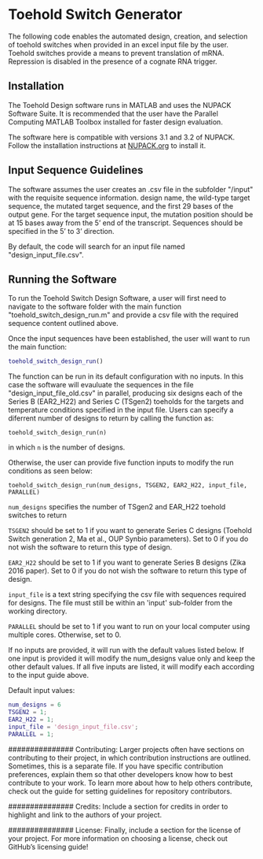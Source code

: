 
# Toehold Switch Generator

The following code enables the automated design, creation, and selection of toehold switches when provided in an excel input file by the user. Toehold switches provide a means to prevent translation of mRNA. Repression is disabled in the presence of a cognate RNA trigger. 

## Installation

The Toehold Design software runs in MATLAB and uses the NUPACK Software Suite. It is recommended that the user have the Parallel Computing MATLAB Toolbox installed for faster design evaluation.

The software here is compatible with versions 3.1 and 3.2 of NUPACK. Follow the installation instructions at [NUPACK.org](http://www.nupack.org/) to install it. 


## Input Sequence Guidelines

The software assumes the user creates an .csv file in the subfolder "/input" with the requisite sequence information. design name, the wild-type target sequence, the mutated target sequence, and the first 29 bases of the output gene. For the target sequence input, the mutation position should be at 15 bases away from the 5’ end of the transcript. Sequences should be specified in the 5’ to 3’ direction.

By default, the code will search for an input file named "design_input_file.csv".

## Running the Software


To run the Toehold Switch Design Software, a user will first need to navigate to the software folder with the main function "toehold_switch_design_run.m" and provide a csv file with the required sequence content outlined above. 

Once the input sequences have been established, the user will want to run the main function:

```matlab
toehold_switch_design_run()

```
The function can be run in its default configuration with no inputs. In this case the software will evauluate the sequences in the file "design_input_file_old.csv" in parallel, producing six designs each of the Series B (EAR2_H22) and Series C (TSgen2) toeholds for the targets and temperature conditions specified in the input file. Users can specify a diferrent number of designs to return by calling the function as:

```
toehold_switch_design_run(n)
```
in which `n` is the number of designs.  

Otherwise, the user can provide five function inputs to modify the run conditions as seen below:
```
toehold_switch_design_run(num_designs, TSGEN2, EAR2_H22, input_file, PARALLEL)
```
```num_designs``` specifies the number of TSgen2 and EAR_H22 toehold switches to return 

`TSGEN2` should be set to 1 if you want to generate Series C designs (Toehold Switch generation 2, Ma et al., OUP Synbio parameters).  Set to 0 if you do not wish the software to return this type of design.

`EAR2_H22` should be set to 1 if you want to generate Series B designs (Zika 2016 paper). Set to 0 if you do not wish the software to return this type of design.

`input_file` is a text string specifying the csv file with sequences required for designs. The file must still be within an 'input' sub-folder from the working directory.

`PARALLEL` should be set to 1 if you want to run on your local computer using multiple cores. Otherwise, set to 0.
 
If no inputs are provided, it will run with the default values 
listed below. If one input is provided it will modify the num_designs 
value only and keep the other default values. If all five inputs are
listed, it will modify each according to the input guide above. 
 
Default input values:
```matlab
num_designs = 6
TSGEN2 = 1; 
EAR2_H22 = 1; 
input_file = 'design_input_file.csv';
PARALLEL = 1; 
```


###############
Contributing: Larger projects often have sections on contributing to their project, in which contribution instructions are outlined. Sometimes, this is a separate file. If you have specific contribution preferences, explain them so that other developers know how to best contribute to your work. To learn more about how to help others contribute, check out the guide for setting guidelines for repository contributors.

###############
Credits: Include a section for credits in order to highlight and link to the authors of your project.

###############	
License: Finally, include a section for the license of your project. For more information on choosing a license, check out GitHub’s licensing guide!


